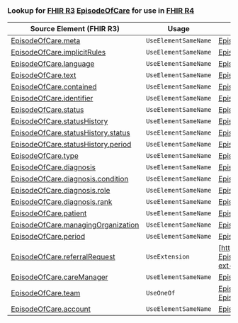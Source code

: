### Lookup for [FHIR R3](https://hl7.org/fhir/STU3/) [EpisodeOfCare](https://hl7.org/fhir/STU3/EpisodeOfCare.html) for use in [FHIR R4](https://hl7.org/fhir/R4/)

| Source Element (FHIR R3) | Usage | Target |
| -------------- | ----- | ------ |
| [EpisodeOfCare.meta](https://hl7.org/fhir/STU3/EpisodeOfCare.html#resource) | `UseElementSameName` | [EpisodeOfCare.meta](https://hl7.org/fhir/R4/EpisodeOfCare.html#resource) |
| [EpisodeOfCare.implicitRules](https://hl7.org/fhir/STU3/EpisodeOfCare.html#resource) | `UseElementSameName` | [EpisodeOfCare.implicitRules](https://hl7.org/fhir/R4/EpisodeOfCare.html#resource) |
| [EpisodeOfCare.language](https://hl7.org/fhir/STU3/EpisodeOfCare.html#resource) | `UseElementSameName` | [EpisodeOfCare.language](https://hl7.org/fhir/R4/EpisodeOfCare.html#resource) |
| [EpisodeOfCare.text](https://hl7.org/fhir/STU3/EpisodeOfCare.html#resource) | `UseElementSameName` | [EpisodeOfCare.text](https://hl7.org/fhir/R4/EpisodeOfCare.html#resource) |
| [EpisodeOfCare.contained](https://hl7.org/fhir/STU3/EpisodeOfCare.html#resource) | `UseElementSameName` | [EpisodeOfCare.contained](https://hl7.org/fhir/R4/EpisodeOfCare.html#resource) |
| [EpisodeOfCare.identifier](https://hl7.org/fhir/STU3/EpisodeOfCare.html#resource) | `UseElementSameName` | [EpisodeOfCare.identifier](https://hl7.org/fhir/R4/EpisodeOfCare.html#resource) |
| [EpisodeOfCare.status](https://hl7.org/fhir/STU3/EpisodeOfCare.html#resource) | `UseElementSameName` | [EpisodeOfCare.status](https://hl7.org/fhir/R4/EpisodeOfCare.html#resource) |
| [EpisodeOfCare.statusHistory](https://hl7.org/fhir/STU3/EpisodeOfCare.html#resource) | `UseElementSameName` | [EpisodeOfCare.statusHistory](https://hl7.org/fhir/R4/EpisodeOfCare.html#resource) |
| [EpisodeOfCare.statusHistory.status](https://hl7.org/fhir/STU3/EpisodeOfCare.html#resource) | `UseElementSameName` | [EpisodeOfCare.statusHistory.status](https://hl7.org/fhir/R4/EpisodeOfCare.html#resource) |
| [EpisodeOfCare.statusHistory.period](https://hl7.org/fhir/STU3/EpisodeOfCare.html#resource) | `UseElementSameName` | [EpisodeOfCare.statusHistory.period](https://hl7.org/fhir/R4/EpisodeOfCare.html#resource) |
| [EpisodeOfCare.type](https://hl7.org/fhir/STU3/EpisodeOfCare.html#resource) | `UseElementSameName` | [EpisodeOfCare.type](https://hl7.org/fhir/R4/EpisodeOfCare.html#resource) |
| [EpisodeOfCare.diagnosis](https://hl7.org/fhir/STU3/EpisodeOfCare.html#resource) | `UseElementSameName` | [EpisodeOfCare.diagnosis](https://hl7.org/fhir/R4/EpisodeOfCare.html#resource) |
| [EpisodeOfCare.diagnosis.condition](https://hl7.org/fhir/STU3/EpisodeOfCare.html#resource) | `UseElementSameName` | [EpisodeOfCare.diagnosis.condition](https://hl7.org/fhir/R4/EpisodeOfCare.html#resource) |
| [EpisodeOfCare.diagnosis.role](https://hl7.org/fhir/STU3/EpisodeOfCare.html#resource) | `UseElementSameName` | [EpisodeOfCare.diagnosis.role](https://hl7.org/fhir/R4/EpisodeOfCare.html#resource) |
| [EpisodeOfCare.diagnosis.rank](https://hl7.org/fhir/STU3/EpisodeOfCare.html#resource) | `UseElementSameName` | [EpisodeOfCare.diagnosis.rank](https://hl7.org/fhir/R4/EpisodeOfCare.html#resource) |
| [EpisodeOfCare.patient](https://hl7.org/fhir/STU3/EpisodeOfCare.html#resource) | `UseElementSameName` | [EpisodeOfCare.patient](https://hl7.org/fhir/R4/EpisodeOfCare.html#resource) |
| [EpisodeOfCare.managingOrganization](https://hl7.org/fhir/STU3/EpisodeOfCare.html#resource) | `UseElementSameName` | [EpisodeOfCare.managingOrganization](https://hl7.org/fhir/R4/EpisodeOfCare.html#resource) |
| [EpisodeOfCare.period](https://hl7.org/fhir/STU3/EpisodeOfCare.html#resource) | `UseElementSameName` | [EpisodeOfCare.period](https://hl7.org/fhir/R4/EpisodeOfCare.html#resource) |
| [EpisodeOfCare.referralRequest](https://hl7.org/fhir/STU3/EpisodeOfCare.html#resource) | `UseExtension` | [http://hl7.org/fhir/3.0/StructureDefinition/extension-EpisodeOfCare.referralRequest](StructureDefinition-ext-R3-EpisodeOfCare.referralRequest.html) |
| [EpisodeOfCare.careManager](https://hl7.org/fhir/STU3/EpisodeOfCare.html#resource) | `UseElementSameName` | [EpisodeOfCare.careManager](https://hl7.org/fhir/R4/EpisodeOfCare.html#resource) |
| [EpisodeOfCare.team](https://hl7.org/fhir/STU3/EpisodeOfCare.html#resource) | `UseOneOf` | [EpisodeOfCare.team](https://hl7.org/fhir/R4/EpisodeOfCare.html#resource)<br />[EpisodeOfCare.team](https://hl7.org/fhir/R4/EpisodeOfCare.html#resource) |
| [EpisodeOfCare.account](https://hl7.org/fhir/STU3/EpisodeOfCare.html#resource) | `UseElementSameName` | [EpisodeOfCare.account](https://hl7.org/fhir/R4/EpisodeOfCare.html#resource) |
